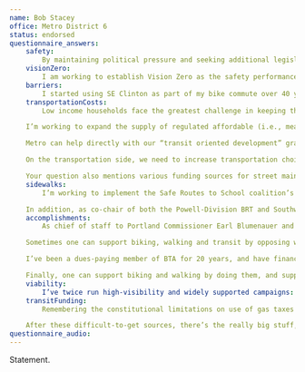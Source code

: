 ```yaml
---
name: Bob Stacey
office: Metro District 6
status: endorsed
questionnaire_answers:
	safety: 
		By maintaining political pressure and seeking additional legislative allies.  State resources for road transportation far exceed those of local governments.  Cities and counties can't afford to assume ownership, operation and maintenance of state-owned arterials without state funding to bring the assets to an urban standard of design and good repair.  Traditionally neither the legislature nor ODOT have given such transfers high priority.  A coalition of metro-area legislators, including Shemia Fagan and Jessica Vega Pederson, has led recent efforts to push transfer of Powell Blvd, 82nd Avenue and other urban arterials from ODOT to Portland and other local governments.  I will work with active transportation advocates to seek funding for such transfers, and complete-street retrofits as part of the transfers, as part of a 2017 state transportation funding measure.
	visionZero: 
		I am working to establish Vision Zero as the safety performance standard for the update of the Regional Transportation Plan, scheduled for adoption in 2018.  This RTP Update will implement the regional Transportation Safety Plan that Metro staff developed in 2012 but that local governments and ODOT resisted adopting at that time.  Since joining the Metro Council in 2013, I have pushed to make regional transportation plans more responsive to safety, active transportation, and transit needs.  In 2014 we successfully added active transportation policies to the RTP; 2016 to 2018 is our opportunity to build support for Vision Zero as the key standard for regional transportation policy.
	barriers: 
		I started using SE Clinton as part of my bike commute over 40 years ago.  It became much safer after the City installed the diverter at SE 39th (now Cesar Chavez Blvd) 25 or 30 years ago, and again when the City this year added diverters at 32nd and 17th.  I strongly support development and improvement of the neighborhood greenways system, and protected bike lanes such as the NE Multnomah St. facility.  Metro can encourage local and ODOT construction of more protected bikeways and lanes by including stronger policy about safe bike facilities in the Regional Transportation Plan (now to 2018), and clearer project selection criteria in the allocation of federal flexible funds as part of the Metropolitan Transportation Improvement Program or “MTIP” (now to 2017).  Advocates will also need to press the local and state agencies that own, maintain and improve the street and road network to plan and build better bike projects.  Ultimately the MTIP is only as good as the city, county and ODOT project proposals that come to JPACT and Metro.
	transportationCosts: 
		Low income households face the greatest challenge in keeping their combined housing-and-transportation budget within a reasonable share of total household income.  Both parts of that combination should be addressed by public investment.  

    I’m working to expand the supply of regulated affordable (i.e., means-tested) housing, and to increase the share of new affordable housing in central locations with good transportation choices.  Too many of Portland’s most popular neighborhoods have seen displacement of lower-income households as rents rise and as rental property is converted to ownership.  Adding affordable units in those neighborhoods can slow and even reverse displacement.  

    Metro can help directly with our “transit oriented development” grants by investing in projects that provide permanent affordable housing units, and by helping local governments develop affordable housing programs through our “Equitable Housing” strategy.  In addition, I’m supporting legislative authorization for construction excise taxes to fund affordable housing, as well as an end to the Legislature’s prohibition on “inclusionary zoning,” in the current session.

    On the transportation side, we need to increase transportation choices in areas like East Portland where lower-income households, many of them priced out of closer-in neighborhoods, are concentrated.  Pedestrian and bicycling facilities, and improved transit, are urgently needed in East Portland and other disadvantaged areas.  I co-chair the Powell-Division bus rapid transit project steering committee, and approach my work on that project from this perspective.  At the same time, we must anticipate the prospect that improved access to neighborhoods can lead to new development displacing current households, and pursue equitable housing strategies that retain the supply and maintain the price of currently affordable units.

    Your question also mentions various funding sources for street maintenance and safety improvements.  I support all of them.  Note that parking fees and property-based street fees can be used for transit, but VMT fees and congestion pricing revenues are limited to street and road uses by the “highway trust fund” clause of the Oregon Constitution.  Congestion pricing and per-mile fees are superior to gas taxes in the economic signals they send to drivers about how much and when they drive, but we all face a big challenge in getting “trust fund” dollars spent on safety and maintenance rather than chasing the unicorn of “congestion reduction” with expensive road widening to “eliminate bottlenecks.”
	sidewalks: 
		I’m working to implement the Safe Routes to School coalition’s campaign to allocate $15 million in MTIP federal transportation funds managed by JPACT (with the advice and consent of the Metro Council) to pedestrian and bicycle safety investments and programs serving Title One schools in the metro area over the next three year investment cycle.  These are the schools with the highest percentages of kids from disadvantaged households, and include many of the school attendance areas with the least complete walking and biking networks.  This work will in nearly every case also benefit transit riders and other pedestrians in addition to schoolkids and parents.  

    In addition, as co-chair of both the Powell-Division BRT and Southwest Corridor high capacity transit steering committees, I’m working to ensure that sidewalks, accessible transit stations, arterial crossings and bike facilities are included in both corridors as part of the transit project.  In particular, improved sidewalks and crossings serving Division east of 82nd will have a major effect on pedestrian convenience and safety in presently poorly served and disadvantaged neighborhoods.
	accomplishments: 
		As chief of staff to Portland Commissioner Earl Blumenauer and later as Portland planning director, I was part of the commissioner’s team of advisors from 1987 to 1993 as he initiated the push to expand the MAX system beyond the original Gresham line, started the city transportation department’s bicycle program, and conceived and started the Portland Streetcar system.  I was executive director for policy and planning at TriMet from 1997 to 2000 and was responsible for managing the “south-north” light rail proposal, elements of which have since been included in the Yellow Line, Green Line and Orange Line.  I helped site and secure funding for the Yellow Line as part of that work.

    Sometimes one can support biking, walking and transit by opposing wasteful, oversized road projects that would soak up state and local resources without adding transportation benefits.  I’ve done that at least twice in my career, by advising Governor Barbara Roberts on her decision to terminate the Western Bypass freeway project through rural Washington County while serving on her staff (1994) and by vigorously and publicly opposing the Columbia River Crossing project as executive director of 1000 Friends of Oregon (2008-2009) and candidate for Metro President and then for Metro Council (2010-2012).

    I’ve been a dues-paying member of BTA for 20 years, and have financially supported Oregon Walks (with a few lapses) since its inception as the Willamette Pedestrian Coalition.

    Finally, one can support biking and walking by doing them, and support transit by riding it.  In the 37 years I’ve both lived and worked in Portland, 90 percent of my work commute trips have been by transit or bike, and I’ve only suffered two injury accidents at the hands of negligent motorists in all that time.
	viability: 
		I’ve twice run high-visibility and widely supported campaigns: in 2010 for Metro President (which I narrowly lost) and in 2012 for my current position on the Council, which I won with more than 80 percent of the vote.  I am proud to have received Bike Walk Vote’s endorsement in 2012.  To date I’ve received early endorsements from the Oregon League of Conservation Voters, the Portland Association of Teachers PAC, and the AFSCME locals that represent most Metro employees.  As my past campaigns have shown, I’m fortunate to have many supporters who can help me earn the votes and resources necessary to win a contested race for this seat if I draw an opponent.  
	transitFunding: 
		Remembering the constitutional limitations on use of gas taxes and other road user fees, the best immediate opportunities lie in parking revenues (Portland applies some parking garage revenue to streetcar costs); growth in farebox revenue from increased ridership (particularly through low-cost increases in transit service frequency, reliability and coverage in high-demand areas); and state government payment of the cost of paratransit service for elderly and disabled riders who cannot use main-line transit service.  This latter reform would take a huge and growing federal mandate off the budget of TriMet and other transit agencies in Oregon and provide a significant boost to transit operating revenue for standard service.

    After these difficult-to-get sources, there’s the really big stuff, such as adoption of a carbon tax (although carbon taxes on vehicle fuels could only be spent on roads), sales tax or other non-road revenue the State currently doesn’t have; or persuading voters statewide to amend the constitution to allow new driving- or fuel-based fees to be allocated to transit.  Those are heavy lifts.  I support all of these approaches.
questionnaire_audio:
---
```


Statement.
